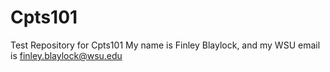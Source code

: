 # Cpts101
Test Repository for Cpts101
My name is Finley Blaylock, and my WSU email is finley.blaylock@wsu.edu
